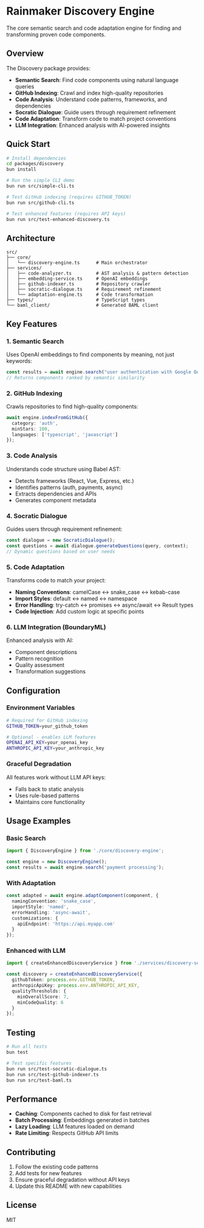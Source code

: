 # Rainmaker Discovery Engine

The core semantic search and code adaptation engine for finding and transforming proven code components.

## Overview

The Discovery package provides:
- **Semantic Search**: Find code components using natural language queries
- **GitHub Indexing**: Crawl and index high-quality repositories
- **Code Analysis**: Understand code patterns, frameworks, and dependencies
- **Socratic Dialogue**: Guide users through requirement refinement
- **Code Adaptation**: Transform code to match project conventions
- **LLM Integration**: Enhanced analysis with AI-powered insights

## Quick Start

```bash
# Install dependencies
cd packages/discovery
bun install

# Run the simple CLI demo
bun run src/simple-cli.ts

# Test GitHub indexing (requires GITHUB_TOKEN)
bun run src/github-cli.ts

# Test enhanced features (requires API keys)
bun run src/test-enhanced-discovery.ts
```

## Architecture

```
src/
├── core/
│   └── discovery-engine.ts      # Main orchestrator
├── services/
│   ├── code-analyzer.ts         # AST analysis & pattern detection
│   ├── embedding-service.ts     # OpenAI embeddings
│   ├── github-indexer.ts        # Repository crawler
│   ├── socratic-dialogue.ts     # Requirement refinement
│   └── adaptation-engine.ts     # Code transformation
├── types/                       # TypeScript types
└── baml_client/                 # Generated BAML client
```

## Key Features

### 1. Semantic Search
Uses OpenAI embeddings to find components by meaning, not just keywords:
```typescript
const results = await engine.search("user authentication with Google OAuth");
// Returns components ranked by semantic similarity
```

### 2. GitHub Indexing
Crawls repositories to find high-quality components:
```typescript
await engine.indexFromGitHub({
  category: 'auth',
  minStars: 100,
  languages: ['typescript', 'javascript']
});
```

### 3. Code Analysis
Understands code structure using Babel AST:
- Detects frameworks (React, Vue, Express, etc.)
- Identifies patterns (auth, payments, async)
- Extracts dependencies and APIs
- Generates component metadata

### 4. Socratic Dialogue
Guides users through requirement refinement:
```typescript
const dialogue = new SocraticDialogue();
const questions = await dialogue.generateQuestions(query, context);
// Dynamic questions based on user needs
```

### 5. Code Adaptation
Transforms code to match your project:
- **Naming Conventions**: camelCase ↔ snake_case ↔ kebab-case
- **Import Styles**: default ↔ named ↔ namespace
- **Error Handling**: try-catch ↔ promises ↔ async/await ↔ Result types
- **Code Injection**: Add custom logic at specific points

### 6. LLM Integration (BoundaryML)
Enhanced analysis with AI:
- Component descriptions
- Pattern recognition
- Quality assessment
- Transformation suggestions

## Configuration

### Environment Variables
```bash
# Required for GitHub indexing
GITHUB_TOKEN=your_github_token

# Optional - enables LLM features
OPENAI_API_KEY=your_openai_key
ANTHROPIC_API_KEY=your_anthropic_key
```

### Graceful Degradation
All features work without LLM API keys:
- Falls back to static analysis
- Uses rule-based patterns
- Maintains core functionality

## Usage Examples

### Basic Search
```typescript
import { DiscoveryEngine } from './core/discovery-engine';

const engine = new DiscoveryEngine();
const results = await engine.search('payment processing');
```

### With Adaptation
```typescript
const adapted = await engine.adaptComponent(component, {
  namingConvention: 'snake_case',
  importStyle: 'named',
  errorHandling: 'async-await',
  customizations: {
    apiEndpoint: 'https://api.myapp.com'
  }
});
```

### Enhanced with LLM
```typescript
import { createEnhancedDiscoveryService } from './services/discovery-service-enhanced';

const discovery = createEnhancedDiscoveryService({
  githubToken: process.env.GITHUB_TOKEN,
  anthropicApiKey: process.env.ANTHROPIC_API_KEY,
  qualityThresholds: {
    minOverallScore: 7,
    minCodeQuality: 6
  }
});
```

## Testing

```bash
# Run all tests
bun test

# Test specific features
bun run src/test-socratic-dialogue.ts
bun run src/test-github-indexer.ts
bun run src/test-baml.ts
```

## Performance

- **Caching**: Components cached to disk for fast retrieval
- **Batch Processing**: Embeddings generated in batches
- **Lazy Loading**: LLM features loaded on demand
- **Rate Limiting**: Respects GitHub API limits

## Contributing

1. Follow the existing code patterns
2. Add tests for new features
3. Ensure graceful degradation without API keys
4. Update this README with new capabilities

## License

MIT
